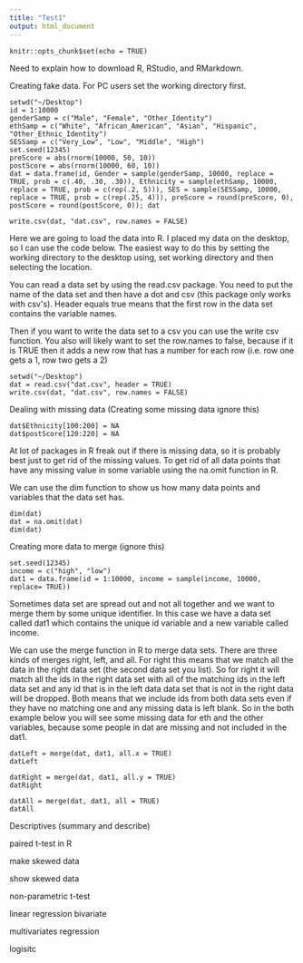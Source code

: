 ```yaml
---
title: "Test1"
output: html_document
---
```


```{r setup, include=FALSE}
knitr::opts_chunk$set(echo = TRUE)
```
Need to explain how to download R, RStudio, and RMarkdown.

Creating fake data.  For PC users set the working directory first.
```{r}
setwd("~/Desktop")
id = 1:10000
genderSamp = c("Male", "Female", "Other_Identity")
ethSamp = c("White", "African_American", "Asian", "Hispanic", "Other_Ethnic_Identity")
SESSamp = c("Very_Low", "Low", "Middle", "High")
set.seed(12345)
preScore = abs(rnorm(10000, 50, 10))
postScore = abs(rnorm(10000, 60, 10))
dat = data.frame(id, Gender = sample(genderSamp, 10000, replace = TRUE, prob = c(.40, .30, .30)), Ethnicity = sample(ethSamp, 10000, replace = TRUE, prob = c(rep(.2, 5))), SES = sample(SESSamp, 10000, replace = TRUE, prob = c(rep(.25, 4))), preScore = round(preScore, 0), postScore = round(postScore, 0)); dat

write.csv(dat, "dat.csv", row.names = FALSE)
```
Here we are going to load the data into R.  I placed my data on the desktop, so I can use the code below.  The easiest way to do this by setting the working directory to the desktop using, set working directory and then selecting the location.  

You can read a data set by using the read.csv package.  You need to put the name of the data set and then have a dot and csv (this package only works with csv's).  Header equals true means that the first row in the data set contains the variable names.  

Then if you want to write the data set to a csv you can use the write csv function. You also will likely want to set the row.names to false, because if it is TRUE then it adds a new row that has a number for each row (i.e. row one gets a 1, row two gets a 2)
```{r}
setwd("~/Desktop")
dat = read.csv("dat.csv", header = TRUE)
write.csv(dat, "dat.csv", row.names = FALSE)

```
Dealing with missing data (Creating some missing data ignore this)
```{r}
dat$Ethnicity[100:200] = NA
dat$postScore[120:220] = NA
```
At lot of packages in R freak out if there is missing data, so it is probably best just to get rid of the missing values.  To get rid of all data points that have any missing value in some variable using the na.omit function in R.  

We can use the dim function to show us how many data points and variables that the data set has.  
```{r}
dim(dat)
dat = na.omit(dat)
dim(dat)
```
Creating more data to merge (ignore this)
```{r}
set.seed(12345)
income = c("high", "low")
dat1 = data.frame(id = 1:10000, income = sample(income, 10000, replace= TRUE))

```
Sometimes data set are spread out and not all together and we want to merge them by some unique identifier.  In this case we have a data set called dat1 which contains the unique id variable and a new variable called income.

We can use the merge function in R to merge data sets.  There are three kinds of merges right, left, and all.  For right this means that we match all the data in the right data set (the second data set you list).  So for right it will match all the ids in the right data set with all of the matching ids in the left data set and any id that is in the left data data set that is not in the right data will be dropped.  Both means that we include ids from both data sets even if they have no matching one and any missing data is left blank.  So in the both example below you will see some missing data for eth and the other variables, because some people in dat are missing and not included in the dat1.
```{r}
datLeft = merge(dat, dat1, all.x = TRUE)
datLeft

datRight = merge(dat, dat1, all.y = TRUE)
datRight

datAll = merge(dat, dat1, all = TRUE)
datAll
```
Descriptives (summary and describe)

paired t-test in R

make skewed data

show skewed data

non-parametric t-test

linear regression bivariate

multivariates regression 

logisitc

